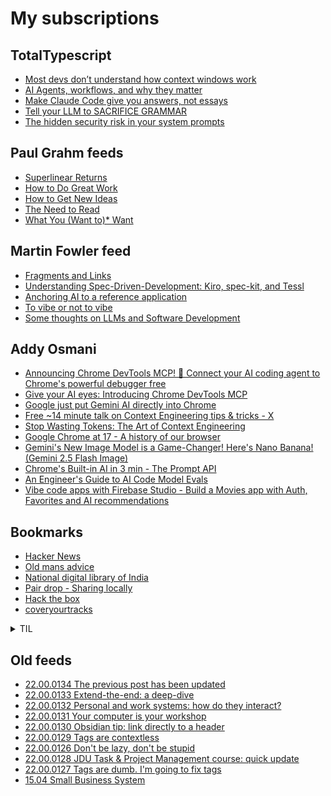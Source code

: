 # My subscriptions

## TotalTypescript

<!-- TotalTypescript:START -->
- [Most devs don’t understand how context windows work](https://www.youtube.com/watch?v=-uW5-TaVXu4)
- [AI Agents, workflows, and why they matter](https://www.youtube.com/watch?v=AtYtuVTZCQU)
- [Make Claude Code give you answers, not essays](https://www.youtube.com/shorts/I12Mf8KBT1I)
- [Tell your LLM to SACRIFICE GRAMMAR](https://www.youtube.com/shorts/Mhy_n83V5pc)
- [The hidden security risk in your system prompts](https://www.youtube.com/shorts/2U8z7y3uTYE)
<!-- TotalTypescript:END -->

## Paul Grahm feeds

<!-- paulgraham:START -->
- [Superlinear Returns](http://www.paulgraham.com/superlinear.html)
- [How to Do Great Work](http://www.paulgraham.com/greatwork.html)
- [How to Get New Ideas](http://www.paulgraham.com/getideas.html)
- [The Need to Read](http://www.paulgraham.com/read.html)
- [What You &lpar;Want to&rpar;* Want](http://www.paulgraham.com/want.html)
<!-- paulgraham:END -->

## Martin Fowler feed

<!-- martinfowler:START -->
- [Fragments and Links](https://martinfowler.com/articles/20251021-frags.html)
- [Understanding Spec-Driven-Development: Kiro, spec-kit, and Tessl](https://martinfowler.com/articles/exploring-gen-ai/sdd-3-tools.html)
- [Anchoring AI to a reference application](https://martinfowler.com/articles/exploring-gen-ai/anchoring-to-reference.html)
- [To vibe or not to vibe](https://martinfowler.com/articles/exploring-gen-ai/to-vibe-or-not-vibe.html)
- [Some thoughts on LLMs and Software Development](https://martinfowler.com/articles/202508-ai-thoughts.html)
<!-- martinfowler:END -->

## Addy Osmani

<!-- addyo:START -->
- [Announcing Chrome DevTools MCP! 🚀 Connect your AI coding agent to Chrome&#39;s powerful debugger free](https://www.youtube.com/watch?v=q1vlGUKjfeY)
- [Give your AI eyes: Introducing Chrome DevTools MCP](https://addyosmani.com/blog/devtools-mcp/)
- [Google just put Gemini AI directly into Chrome](https://www.youtube.com/watch?v=VOaLXWJhPhI)
- [Free ~14 minute talk on Context Engineering tips &amp; tricks - X](https://news.google.com/rss/articles/CBMiaEFVX3lxTE1aaUZoOUZZWGszTmJCYmRvVFJONUpWOGhMRmF2RUd5SS1UQ0VHNnpENXpUXzJiUFpwY1g0MllUSlFCTE9ROVMzVGVTMmlpTXpvZTZPRUswUUVUcjJ3UVJfWUxVaWhkNzI2?oc=5)
- [Stop Wasting Tokens: The Art of Context Engineering](https://www.youtube.com/watch?v=zMM5zqesL1g)
- [Google Chrome at 17 - A history of our browser](https://addyosmani.com/blog/chrome-17th/)
- [Gemini&#39;s New Image Model is a Game-Changer! Here&#39;s Nano Banana! &lpar;Gemini 2.5 Flash Image&rpar;](https://www.youtube.com/watch?v=wXYQEaWM-rw)
- [Chrome&#39;s Built-in AI in 3 min - The Prompt API](https://www.youtube.com/watch?v=YkUcxX49Rqw)
- [An Engineer&#39;s Guide to AI Code Model Evals](https://addyosmani.com/blog/ai-evals/)
- [Vibe code apps with Firebase Studio - Build a Movies app with Auth, Favorites and AI recommendations](https://www.youtube.com/watch?v=kyKPljNvuac)
<!-- addyo:END -->


## Bookmarks

- [Hacker News](https://news.ycombinator.com/)
- [Old mans advice](https://www.youtube.com/watch?v=9fvETktnaRw)
- [National digital library of India](https://ndl.iitkgp.ac.in/)
- [Pair drop - Sharing locally](https://pairdrop.net/)
- [Hack the box](https://www.hackthebox.com/hacker)
- [coveryourtracks](https://coveryourtracks.eff.org/learn)

<details>
  <summary>TIL</summary>
  <ul>
    <li><a href="https://developer.mozilla.org/en-US/docs/Web/API/MutationObserver">MutationObserver</a></li>
    <li><a href="https://duckduckgo.com/?q=how+to+keep+work+notes&t=ffab&atb=v393-7&ia=web">How to keep work notes</a></li>
    <li><a href="https://duckduckgo.com/?q=how+to+keep+field+notes+as+software+engineer&t=ffab&atb=v393-7&ia=web">how to keep field notes as software engineer</a></li>
    <li><a href="https://youtube.com/playlist?list=PLSuEQCXg0kFh_4HtZbTGzjhwL1XxBjzuU">Songs Playlist</a></li>
  </ul>
</details>



## Old feeds
<!-- old-sub:START -->
- [22.00.0134 The previous post has been updated](https://johnnydecimal.com/22.00.0134/)
- [22.00.0133 Extend-the-end: a deep-dive](https://johnnydecimal.com/22.00.0133/)
- [22.00.0132 Personal and work systems: how do they interact?](https://johnnydecimal.com/22.00.0132/)
- [22.00.0131 Your computer is your workshop](https://johnnydecimal.com/22.00.0131/)
- [22.00.0130 Obsidian tip: link directly to a header](https://johnnydecimal.com/22.00.0130/)
- [22.00.0129 Tags are contextless](https://johnnydecimal.com/22.00.0129/)
- [22.00.0126 Don&#39;t be lazy, don&#39;t be stupid](https://johnnydecimal.com/22.00.0126/)
- [22.00.0128 JDU Task &amp; Project Management course: quick update](https://johnnydecimal.com/22.00.0128/)
- [22.00.0127 Tags are dumb. I&#39;m going to fix tags](https://johnnydecimal.com/22.00.0127/)
- [15.04 Small Business System](https://johnnydecimal.com/10-19-concepts/15-patterns-templates/15.04-small-business-system/)
<!-- old-sub:END -->
